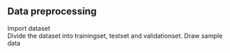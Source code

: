 ## Data preprocessing
Import dataset  
Divide the dataset into trainingset, testset and validationset. Draw sample data  
